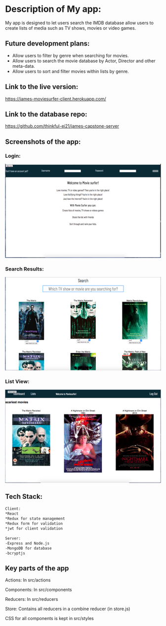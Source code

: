 # Description of My app: 

My app is designed to let users search the IMDB database allow users 
to create lists of media such as TV shows, movies or video games. 

## Future development plans:
- Allow users to filter by genre when searching for movies.
- Allow users to search the movie database by Actor, Director and other meta-data.
- Allow users to sort and filter movies within lists by genre.

## Link to the live version:
https://james-moviesurfer-client.herokuapp.com/

## Link to the database repo:
https://github.com/thinkful-ei21/james-capstone-server

## Screenshots of the app:

### Login:
![Login](images/Login.png)

### Search Results:
![Search Results](images/search.png)

### List View:
![List View](images/listview.png)

## Tech Stack:

    Client: 
    *React 
    *Redux for state management
    *Redux form for validation
    *jwt for client validation

    Server:
    -Express and Node.js
    -MongoDB for database
    -bcryptjs

## Key parts of the app

Actions: In src/actions

Components: In src/components

Reducers: In src/reducers

Store: Contains all reducers in a combine reducer (in store.js)

CSS for all components is kept in src/styles
